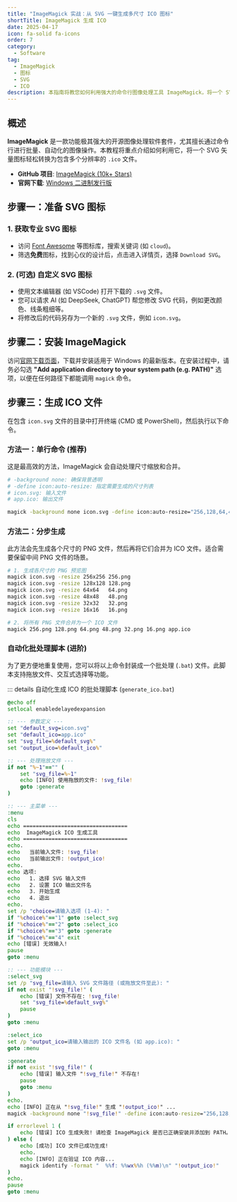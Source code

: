 ```yaml
---
title: "ImageMagick 实战：从 SVG 一键生成多尺寸 ICO 图标"
shortTitle: ImageMagick 生成 ICO
date: 2025-04-17
icon: fa-solid fa-icons
order: 7
category:
  - Software
tag:
  - ImageMagick
  - 图标
  - SVG
  - ICO
description: 本指南将教您如何利用强大的命令行图像处理工具 ImageMagick，将一个 SVG 矢量图标文件，通过简单的命令或批处理脚本，一键生成包含多种标准尺寸（如 256x256, 48x48, 16x16）的专业级 ICO 文件，适用于桌面应用和网站 Favicon。
---
```


## 概述

**ImageMagick** 是一款功能极其强大的开源图像处理软件套件，尤其擅长通过命令行进行批量、自动化的图像操作。本教程将重点介绍如何利用它，将一个 SVG 矢量图标轻松转换为包含多个分辨率的 `.ico` 文件。

- **GitHub 项目**: [ImageMagick (10k+ Stars)](https://github.com/ImageMagick/ImageMagick)
- **官网下载**: [Windows 二进制发行版](https://imagemagick.org/script/download.php#windows)

## 步骤一：准备 SVG 图标

### 1. 获取专业 SVG 图标
- 访问 [Font Awesome](https://fontawesome.com/search?o=r&m=free) 等图标库，搜索关键词 (如 `cloud`)。
- 筛选**免费**图标，找到心仪的设计后，点击进入详情页，选择 `Download SVG`。

### 2. (可选) 自定义 SVG 图标
- 使用文本编辑器 (如 VSCode) 打开下载的 `.svg` 文件。
- 您可以请求 AI (如 DeepSeek, ChatGPT) 帮您修改 SVG 代码，例如更改颜色、线条粗细等。
- 将修改后的代码另存为一个新的 `.svg` 文件，例如 `icon.svg`。

## 步骤二：安装 ImageMagick

访问[官网下载页面](https://imagemagick.org/script/download.php#windows)，下载并安装适用于 Windows 的最新版本。在安装过程中，请务必勾选 **"Add application directory to your system path (e.g. PATH)"** 选项，以便在任何路径下都能调用 `magick` 命令。

## 步骤三：生成 ICO 文件

在包含 `icon.svg` 文件的目录中打开终端 (CMD 或 PowerShell)，然后执行以下命令。

### 方法一：单行命令 (推荐)

这是最高效的方法，ImageMagick 会自动处理尺寸缩放和合并。

```bash
# -background none: 确保背景透明
# -define icon:auto-resize: 指定需要生成的尺寸列表
# icon.svg: 输入文件
# app.ico: 输出文件

magick -background none icon.svg -define icon:auto-resize="256,128,64,48,32,16" app.ico
```

### 方法二：分步生成

此方法会先生成各个尺寸的 PNG 文件，然后再将它们合并为 ICO 文件。适合需要保留中间 PNG 文件的场景。

```bash
# 1. 生成各尺寸的 PNG 预览图
magick icon.svg -resize 256x256 256.png
magick icon.svg -resize 128x128 128.png
magick icon.svg -resize 64x64   64.png
magick icon.svg -resize 48x48   48.png
magick icon.svg -resize 32x32   32.png
magick icon.svg -resize 16x16   16.png

# 2. 将所有 PNG 文件合并为一个 ICO 文件
magick 256.png 128.png 64.png 48.png 32.png 16.png app.ico
```

### 自动化批处理脚本 (进阶)

为了更方便地重复使用，您可以将以上命令封装成一个批处理 (`.bat`) 文件。此脚本支持拖放文件、交互式选择等功能。

::: details 自动化生成 ICO 的批处理脚本 (`generate_ico.bat`)
```bat
@echo off
setlocal enabledelayedexpansion

:: --- 参数定义 ---
set "default_svg=icon.svg"
set "default_ico=app.ico"
set "svg_file=%default_svg%"
set "output_ico=%default_ico%"

:: --- 处理拖放文件 ---
if not "%~1"=="" (
    set "svg_file=%~1"
    echo [INFO] 使用拖放的文件: !svg_file!
    goto :generate
)

:: --- 主菜单 ---
:menu
cls
echo =================================
echo  ImageMagick ICO 生成工具
echo =================================
echo.
echo   当前输入文件: !svg_file!
echo   当前输出文件: !output_ico!
echo.
echo 选项:
echo   1. 选择 SVG 输入文件
echo   2. 设置 ICO 输出文件名
echo   3. 开始生成
echo   4. 退出
echo.
set /p "choice=请输入选项 (1-4): "
if "%choice%"=="1" goto :select_svg
if "%choice%"=="2" goto :select_ico
if "%choice%"=="3" goto :generate
if "%choice%"=="4" exit
echo [错误] 无效输入!
pause
goto :menu

:: --- 功能模块 ---
:select_svg
set /p "svg_file=请输入 SVG 文件路径 (或拖放文件至此): "
if not exist "!svg_file!" (
    echo [错误] 文件不存在: !svg_file!
    set "svg_file=%default_svg%"
    pause
)
goto :menu

:select_ico
set /p "output_ico=请输入输出的 ICO 文件名 (如 app.ico): "
goto :menu

:generate
if not exist "!svg_file!" (
    echo [错误] 输入文件 "!svg_file!" 不存在!
    pause
    goto :menu
)
echo.
echo [INFO] 正在从 "!svg_file!" 生成 "!output_ico!" ...
magick -background none "!svg_file!" -define icon:auto-resize="256,128,64,48,32,16" "!output_ico!"

if errorlevel 1 (
    echo [错误] ICO 生成失败! 请检查 ImageMagick 是否已正确安装并添加到 PATH。
) else (
    echo [成功] ICO 文件已成功生成!
    echo.
    echo [INFO] 正在验证 ICO 内容...
    magick identify -format "  %%f: %%wx%%h (%%m)\n" "!output_ico!"
)
echo.
pause
goto :menu
```
